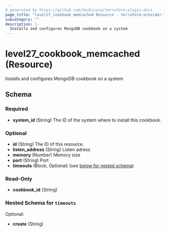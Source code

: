 ```yaml
---
# generated by https://github.com/hashicorp/terraform-plugin-docs
page_title: "level27_cookbook_memcached Resource - terraform-provider-level27"
subcategory: ""
description: |-
  Installs and configures MongoDB cookbook on a system
---
```


# level27_cookbook_memcached (Resource)

Installs and configures MongoDB cookbook on a system



<!-- schema generated by tfplugindocs -->
## Schema

### Required

- **system_id** (String) The ID of the system where to install this cookbook.

### Optional

- **id** (String) The ID of this resource.
- **listen_address** (String) Listen adress
- **memory** (Number) Memory size
- **port** (String) Port
- **timeouts** (Block, Optional) (see [below for nested schema](#nestedblock--timeouts))

### Read-Only

- **cookbook_id** (String)

<a id="nestedblock--timeouts"></a>
### Nested Schema for `timeouts`

Optional:

- **create** (String)



